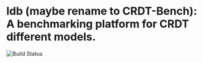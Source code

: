 # ldb (maybe rename to CRDT-Bench): A benchmarking platform for CRDT different models.

![Build Status](https://travis-ci.com/vitorenesduarte/ldb.svg?token=prT4rmxD3jJ3tdy4GKmn&branch=master)

